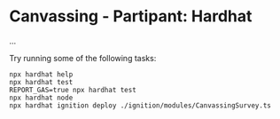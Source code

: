 # Canvassing - Partipant: Hardhat

...

Try running some of the following tasks:

```shell
npx hardhat help
npx hardhat test
REPORT_GAS=true npx hardhat test
npx hardhat node
npx hardhat ignition deploy ./ignition/modules/CanvassingSurvey.ts
```
